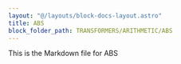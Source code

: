 ```yaml
---
layout: "@/layouts/block-docs-layout.astro"
title: ABS
block_folder_path: TRANSFORMERS/ARITHMETIC/ABS
---
```


This is the Markdown file for ABS

